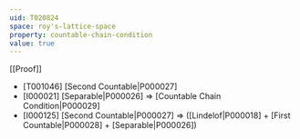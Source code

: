 ```yaml
---
uid: T020824
space: roy's-lattice-space
property: countable-chain-condition
value: true
---
```

[[Proof]]

* [T001046] [Second Countable|P000027]
* [I000021] [Separable|P000026] => [Countable Chain Condition|P000029]
* [I000125] [Second Countable|P000027] => ([Lindelof|P000018] + [First Countable|P000028] + [Separable|P000026])

